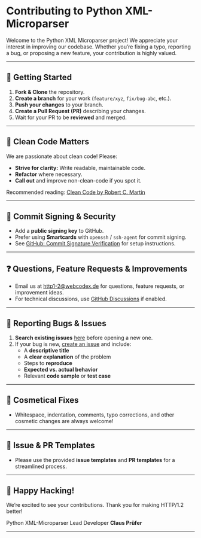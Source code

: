 # Contributing to Python XML-Microparser

Welcome to the Python XML Microparser project! We appreciate your interest in improving our codebase. Whether you’re fixing a typo, reporting a bug, or proposing a new feature, your contribution is highly valued.

---

## 🚀 Getting Started

1. **Fork & Clone** the repository.
2. **Create a branch** for your work (`feature/xyz`, `fix/bug-abc`, etc.).
3. **Push your changes** to your branch.
4. **Create a Pull Request (PR)** describing your changes.
5. Wait for your PR to be **reviewed** and merged.

---

## 🧹 Clean Code Matters

We are passionate about clean code! Please:

- **Strive for clarity:** Write readable, maintainable code.
- **Refactor** where necessary.
- **Call out** and improve non-clean-code if you spot it.

Recommended reading: [Clean Code by Robert C. Martin](https://www.goodreads.com/book/show/3735293-clean-code)

---

## 🔏 Commit Signing & Security

- Add a **public signing key** to GitHub.
- Prefer using **Smartcards** with `openssh` / `ssh-agent` for commit signing.
- See [GitHub: Commit Signature Verification](https://docs.github.com/en/authentication/managing-commit-signature-verification/about-commit-signature-verification) for setup instructions.

---

## ❓ Questions, Feature Requests & Improvements

- Email us at [http1-2@webcodex.de](mailto:http1-2@webcodex.de) for questions, feature requests, or improvement ideas.
- For technical discussions, use [GitHub Discussions](https://github.com/WEBcodeX1/http-1.2/discussions) if enabled.

---

## 🐞 Reporting Bugs & Issues

1. **Search existing issues** [here](https://github.com/WEBcodeX1/http-1.2/issues) before opening a new one.
2. If your bug is new, [create an issue](https://github.com/WEBcodeX1/http-1.2/issues/new) and include:
   - A **descriptive title**
   - A **clear explanation** of the problem
   - Steps to **reproduce**
   - **Expected vs. actual behavior**
   - Relevant **code sample** or **test case**

---

## 💄 Cosmetical Fixes

- Whitespace, indentation, comments, typo corrections, and other cosmetic changes are always welcome!

---

## 🔗 Issue & PR Templates

- Please use the provided **issue templates** and **PR templates** for a streamlined process.

---

## 🌟 Happy Hacking!

We’re excited to see your contributions. Thank you for making HTTP/1.2 better!

Python XML-Microparser Lead Developer
**Claus Prüfer**

---
